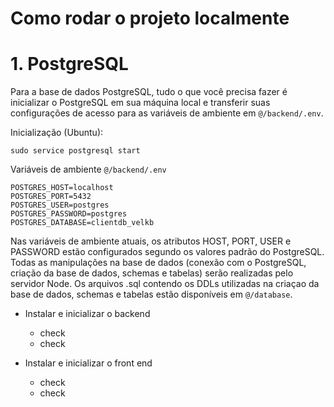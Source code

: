 # Como rodar o projeto localmente


# 1. PostgreSQL

Para a base de dados PostgreSQL, tudo o que você precisa fazer é inicializar o PostgreSQL em sua máquina local e transferir suas configurações de acesso para as variáveis de ambiente em `@/backend/.env`. 

Inicialização (Ubuntu):
```terminal
sudo service postgresql start
```

Variáveis de ambiente `@/backend/.env`
```.env
POSTGRES_HOST=localhost
POSTGRES_PORT=5432
POSTGRES_USER=postgres
POSTGRES_PASSWORD=postgres
POSTGRES_DATABASE=clientdb_velkb
```

Nas variáveis de ambiente atuais, os atributos HOST, PORT, USER e PASSWORD estão configurados segundo os valores padrão do PostgreSQL. 
Todas as manipulações na base de dados (conexão com o PostgreSQL, criação da base de dados, schemas e tabelas) serão realizadas pelo servidor Node.
Os arquivos .sql contendo os DDLs utilizadas na criaçao da base de dados, schemas e tabelas estão disponíveis em `@/database`.


* Instalar e inicializar o backend
    * check
    * check

* Instalar e inicializar o front end
    * check
    * check
